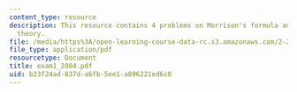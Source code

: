 ```yaml
---
content_type: resource
description: This resource contains 4 problems on Morrison's formula and LTI system
  theory.
file: /media/https%3A/open-learning-course-data-rc.s3.amazonaws.com/2-22-design-principles-for-ocean-vehicles-13-42-spring-2005/b23f24ad837da6fb5ee1a896221ed6c0_exam1_2004.pdf
file_type: application/pdf
resourcetype: Document
title: exam1_2004.pdf
uid: b23f24ad-837d-a6fb-5ee1-a896221ed6c0
---
```

